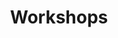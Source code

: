 ---
title: Workshops
parent: resources
order: 1
sitemap:
  priority: 1
  changefreq: 'weekly'

sections:

   - file: workshops
     layout: text

---